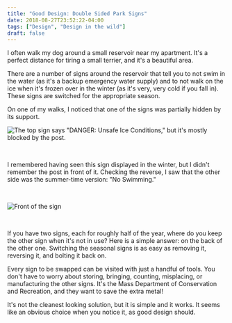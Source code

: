 ```yaml
---
title: "Good Design: Double Sided Park Signs"
date: 2018-08-27T23:52:22-04:00
tags: ["Design", "Design in the wild"]
draft: false
---
```


I often walk my dog around a small reservoir near my apartment.  It's a perfect distance for tiring a small terrier, and it's a beautiful area.

There are a number of signs around the reservoir that tell you to not swim in the water (as it's a backup emergency water supply) and to not walk on the ice when it's frozen over in the winter (as it's very, very cold if you fall in). These signs are switched for the appropriate season.

On one of my walks, I noticed that one of the signs was partially hidden by its support.

![The top sign says "DANGER: Unsafe Ice Conditions," but it's mostly blocked by the post.](back.JPG)

&nbsp;

I remembered having seen this sign displayed in the winter, but I didn't remember the post in front of it. Checking the reverse, I saw that the other side was the summer-time version: "No Swimming."

&nbsp;

![Front of the sign](front.JPG)

&nbsp;

If you have two signs, each for roughly half of the year, where do you keep the other sign when it's not in use?  Here is a simple answer: on the back of the other one.  Switching the seasonal signs is as easy as removing it, reversing it, and bolting it back on.

Every sign to be swapped can be visited with just a handful of tools.  You don't have to worry about storing, bringing, counting, misplacing, or manufacturing the other signs.  It's the Mass Department of Conservation and Recreation, and they want to save the extra metal!

It's not the cleanest looking solution, but it is simple and it works.  It seems like an obvious choice when you notice it, as good design should.

